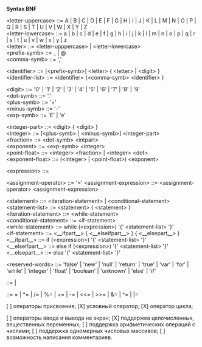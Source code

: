 __Syntax BNF__

\<letter-uppercase> ::= A | B | C | D | E | F | G | H | I | J | K | L | M | N | O | P | Q | R | S | T | U | V | W | X | Y | Z \
\<letter-lowercase> ::= a | b | c | d | e | f | g | h | i | j | k | l | m | n | o | p | q | r | s | t | u | v | w | x | y | z \
\<letter>           ::= \<letter-upppercase> | \<letter-lowercase> \
\<prefix-symb>      ::= _ | @ \
\<comma-symb>       ::= ','


\<identifier> ::= [\<prefix-symb>] \<letter> { \<letter> | \<digit> } \
\<identifier-list>  ::=  \<identifier> {\<comma-symb> \<identifier> }


\<digit>          ::= '0' | '1' | '2' | '3' | '4' | '5' | '6' | '7' | '8' | '9' \
\<dot-symb>       ::= '.' \
\<plus-symb>      ::= '+' \
\<minus-symb>     ::= '-' \
\<exp-symb>       ::= 'E' | 'e'


\<integer-part>        ::=  \<digit> { \<digit> }\
\<integer>             ::=  [\<plus-symb> | \<minus-symb>] \<integer-part> \
\<fraction>            ::=  \<dot-symb> \<intpart> \
\<exponent>            ::=  \<exp-symb> \<integer> \
\<point-float>         ::=  \<integer> \<fraction> | \<integer> \<dot> \
\<exponent-float>      ::=  (\<integer> | \<point-float>) \<exponent>


\<expression>  ::=

\<assignment-operator> ::= '='
\<assignment-expression>  ::= \<assignment-operator> \<assignment-expression>


\<statement>              ::= \<iteration-statement> | \<conditional-statement> \
\<statement-list>         ::= \<statement> { \<statement> } \
\<iteration-statement>    ::= \<while-statement> \
\<conditional-statement>  ::= \<if-statement> \
\<while-statement>        ::= while (\<expression>) '{' \<statement-list> '}' \
\<if-statement>           ::= \<\_\_ifpart__>  { \<\_\_elseifpart__>  } { \<\_\_elsepart__> } \
\<\_\_ifpart__>             ::= if (\<expression>) '{' \<statement-list> '}' \
\<\_\_elseifpart__>         ::= else if (\<expression>) '{' \<statement-list> '}' \
\<\_\_elsepart__>           ::= else '{' \<statement-list> '}'


\<reserved-words> ::= 'false' | 'new' | 'null' | 'return' | 'true' | 'var' | 'for' | 'while' | 'integer' | 'float' | 'boolean' | 'unknown' |  'else' | 'if'





<assignment-expression> ::= <conditional-expression>
                          | <unary-expression> <assignment-operator> <assignment-expression>

<assignment-operator> ::= =
                        | *=
                        | /=
                        | %=
                        | +=
                        | -=
                        | <<=
                        | >>=
                        | &=
                        | ^=
                        | |=


[ ] операторы присвоения;
[X] условный оператор;
[X] оператор цикла;

[ ] операторы ввода и вывода на экран;
[X] поддержка целочисленных, вещественных переменных;
[ ] поддержка арифметических операций с числами;
[ ] поддержка одномерных числовых массивов;
[ ] возможность написания комментариев.
